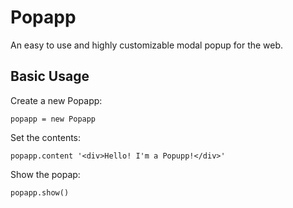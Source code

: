 Popapp
=====
An easy to use and highly customizable modal popup for the web.

Basic Usage
-----
Create a new Popapp:
<pre><code>popapp = new Popapp</code></pre>
Set the contents:
<pre><code>popapp.content '&lt;div>Hello! I'm a Popupp!&lt;/div>'</code></pre>
Show the popap:
<pre><code>popapp.show()</code></pre>
	